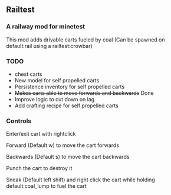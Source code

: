 ## Railtest

### A railway mod for minetest

This mod adds drivable carts fueled by coal (Can be spawned on default:rail using a railtest:crowbar)

### TODO

* chest carts
* New model for self propelled carts
* Persistence inventory for self propelled carts
* ~~Makes carts able to move forwards and backwards~~ Done
* Improve logic to cut down on lag
* Add crafting recipe for self propelled carts

### Controls

Enter/exit cart with rightclick

Forward (Default w) to move the cart forwards

Backwards (Default s) to move the cart backwards

Punch the cart to destroy it

Sneak (Default left shift) and right click the cart while holding default:coal_lump to fuel the cart
